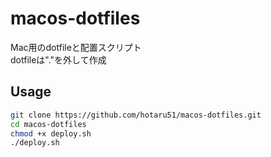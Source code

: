 # macos-dotfiles

Mac用のdotfileと配置スクリプト  
dotfileは"."を外して作成

## Usage

```sh
git clone https://github.com/hotaru51/macos-dotfiles.git
cd macos-dotfiles
chmod +x deploy.sh
./deploy.sh
```
